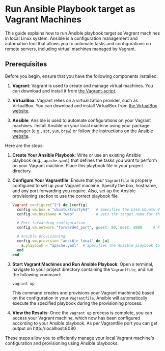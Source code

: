 # Run Ansible Playbook target as Vagrant Machines

This guide explains how to run Ansible playbook target as Vagrant machines in local Linux system. Ansible is a configuration management and automation tool that allows you to automate tasks and configurations on remote servers, including virtual machines managed by Vagrant.

## Prerequisites

Before you begin, ensure that you have the following components installed:

1. **Vagrant**: Vagrant is used to create and manage virtual machines. You can download and install it from [the Vagrant-script](https://github.com/kuldipmori/scripts-for-software-install/blob/main/shell/vagrant-install.sh).

2. **VirtualBox**: Vagrant relies on a virtualization provider, such as VirtualBox. You can download and install VirtualBox from [the VirtualBox website](https://www.virtualbox.org/).

3. **Ansible**: Ansible is used to automate configurations on your Vagrant machines. Install Ansible on your local machine using your package manager (e.g., `apt`, `yum`, `brew`) or follow the instructions on the [Ansible website](https://docs.ansible.com/ansible/latest/installation_guide/intro_installation.html).


Here are the steps:

1. **Create Your Ansible Playbook**: Write or use an existing Ansible playbook (e.g., `apache.yaml`) that defines the tasks you want to perform on your Vagrant machine. Place this playbook file in your project directory.

2. **Configure Your Vagrantfile**: Ensure that your `Vagrantfile` is properly configured to set up your Vagrant machine. Specify the box, hostname, and any port forwarding you require. Also, set up the Ansible provisioning section to use the correct playbook file.

    ```ruby
    Vagrant.configure("2") do |config|
      config.vm.box = "ubuntu/trusty64"   # Specifies the base Ubuntu Vagrant image
      config.vm.hostname = "web"          # Sets the target name for the Ansible playbook

      # Port forwarding configuration
      config.vm.network "forwarded_port", guest: 80, host: 8080     # Forwards port 80 from the VM to port 8080 on your local machine

      # Ansible provisioning
      config.vm.provision "ansible_local" do |a|
        a.playbook = "apache.yaml"  # Specifies the Ansible playbook to run (replace with your playbook filename)
      end
    end
    ```

3. **Start Vagrant Machines and Run Ansible Playbook**: Open a terminal, navigate to your project directory containing the `Vagrantfile`, and run the following command:

    ```
    vagrant up
    ```

    This command creates and provisions your Vagrant machine(s) based on the configuration in your `Vagrantfile`. Ansible will automatically execute the specified playbook during the provisioning process.

4. **View the Results**: Once the `vagrant up` process is complete, you can access your Vagrant machine, which now has been configured according to your Ansible playbook. As per Vagrantfile port you can get output on http://localhost:8080

These steps allow you to efficiently manage your local Vagrant machine's configuration and provisioning using Ansible playbooks.
